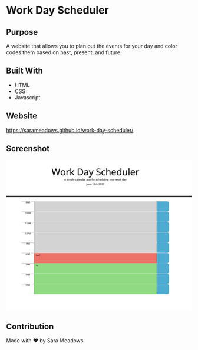 # Work Day Scheduler

## Purpose
A website that allows you to plan out the events for your day and color codes them based on past, present, and future.

## Built With
* HTML
* CSS
* Javascript

## Website
https://sarameadows.github.io/work-day-scheduler/

## Screenshot
<img src="./assets/images/mockup.png" alt="mockup"/>

## Contribution
Made with ❤️ by Sara Meadows